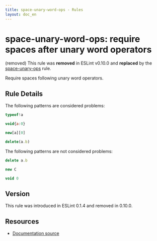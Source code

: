 ```yaml
---
title: space-unary-word-ops - Rules
layout: doc_en
---
```

<!-- Note: No pull requests accepted for this file. See README.md in the root directory for details. -->

# space-unary-word-ops: require spaces after unary word operators

(removed) This rule was **removed** in ESLint v0.10.0 and **replaced** by the [space-unary-ops](space-unary-ops) rule.

Require spaces following unary word operators.

## Rule Details

The following patterns are considered problems:

```js
typeof!a
```

```js
void{a:0}
```

```js
new[a][0]
```

```js
delete(a.b)
```

The following patterns are not considered problems:

```js
delete a.b
```

```js
new C
```

```js
void 0
```

## Version

This rule was introduced in ESLint 0.1.4 and removed in 0.10.0.

## Resources

* [Documentation source](https://github.com/eslint/eslint/tree/master/docs/rules/space-unary-word-ops.md)
